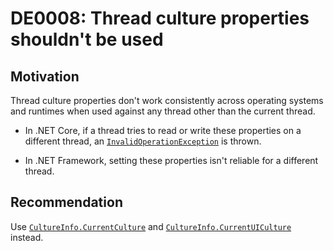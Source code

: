 <!--
P:System.Threading.Thread.CurrentCulture
P:System.Threading.Thread.CurrentUICulture
-->

# DE0008: Thread culture properties shouldn't be used

## Motivation

Thread culture properties don't work consistently across operating systems and runtimes when used against
any thread other than the current thread.

* In .NET Core, if a thread tries to read or write these properties on a different thread, an [`InvalidOperationException`](InvalidOperationException) is thrown.

* In .NET Framework, setting these properties isn't reliable for a different thread.

## Recommendation

Use [`CultureInfo.CurrentCulture`](CurrentCulture) and [`CultureInfo.CurrentUICulture`](CurrentUICulture) instead.

[CurrentCulture]: https://docs.microsoft.com/dotnet/api/system.globalization.cultureinfo.currentculture
[CurrentUICulture]: https://docs.microsoft.com/dotnet/api/system.globalization.cultureinfo.currentuiculture
[InvalidOperationException]: https://docs.microsoft.com/dotnet/api/system.invalidoperationexception